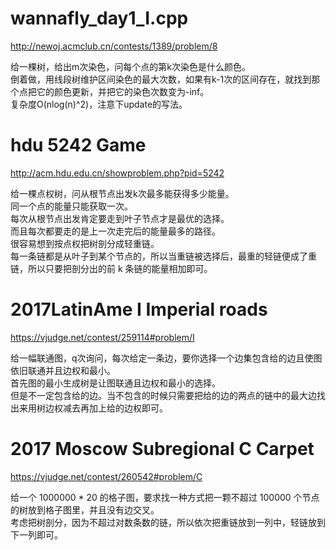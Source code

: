 # wannafly_day1_I.cpp
http://newoj.acmclub.cn/contests/1389/problem/8

给一棵树，给出m次染色，问每个点的第k次染色是什么颜色。  
倒着做，用线段树维护区间染色的最大次数，如果有k-1次的区间存在，就找到那个点把它的颜色更新，并把它的染色次数变为-inf。  
复杂度O(nlog(n)^2)，注意下update的写法。  

# hdu 5242 Game
http://acm.hdu.edu.cn/showproblem.php?pid=5242

给一棵点权树，问从根节点出发k次最多能获得多少能量。  
同一个点的能量只能获取一次。  
每次从根节点出发肯定要走到叶子节点才是最优的选择。  
而且每次都要走的是上一次走完后的能量最多的路径。  
很容易想到按点权把树剖分成轻重链。  
每一条链都是从叶子到某个节点的，所以当重链被选择后，最重的轻链便成了重链，所以只要把剖分出的前 k 条链的能量相加即可。  

# 2017LatinAme I Imperial roads
https://vjudge.net/contest/259114#problem/I

给一幅联通图，q次询问，每次给定一条边，要你选择一个边集包含给的边且使图依旧联通并且边权和最小。  
首先图的最小生成树是让图联通且边权和最小的选择。  
但是不一定包含给的边。当不包含的时候只需要把给的边的两点的链中的最大边找出来用树边权减去再加上给的边权即可。 

# 2017 Moscow Subregional C Carpet 
https://vjudge.net/contest/260542#problem/C

给一个 1000000 * 20 的格子图，要求找一种方式把一颗不超过 100000 个节点的树放到格子图里，并且没有边交叉。  
考虑把树剖分，因为不超过对数条数的链，所以依次把重链放到一列中，轻链放到下一列即可。  